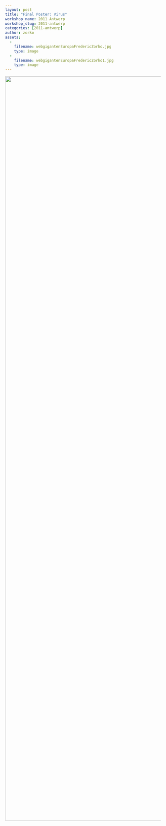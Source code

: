 ```yaml
---
layout: post
title: "Final Poster: Virus"
workshop_name: 2011 Antwerp
workshop_slug: 2011-antwerp
categories: [2011-antwerp]
author: zorko 
assets:
  -
    filename: webgigantenEuropaFredericZorko.jpg
    type: image
  -
    filename: webgigantenEuropaFredericZorko1.jpg
    type: image
---
```

<a href="http://workshops.nodebox.net/2011-1/wp-content/uploads/2011/03/webgigantenEuropaFredericZorko1.jpg"><img class="alignnone size-full wp-image-214" src="http://workshops.nodebox.net/2011-1/wp-content/uploads/2011/03/webgigantenEuropaFredericZorko1.jpg" alt="" width="1701" height="2405" /></a>

